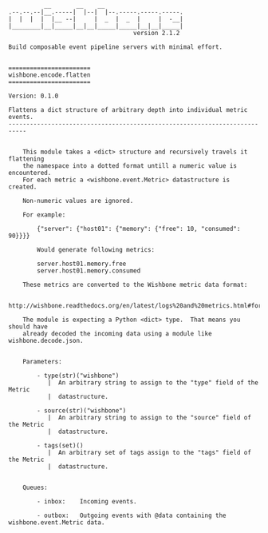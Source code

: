 
              __       __    __
    .--.--.--|__.-----|  |--|  |--.-----.-----.-----.
    |  |  |  |  |__ --|     |  _  |  _  |     |  -__|
    |________|__|_____|__|__|_____|_____|__|__|_____|
                                       version 2.1.2

    Build composable event pipeline servers with minimal effort.


    =======================
    wishbone.encode.flatten
    =======================

    Version: 0.1.0

    Flattens a dict structure of arbitrary depth into individual metric events.
    ---------------------------------------------------------------------------


        This module takes a <dict> structure and recursively travels it flattening
        the namespace into a dotted format untill a numeric value is encountered.
        For each metric a <wishbone.event.Metric> datastructure is created.

        Non-numeric values are ignored.

        For example:

            {"server": {"host01": {"memory": {"free": 10, "consumed": 90}}}}

            Would generate following metrics:

            server.host01.memory.free
            server.host01.memory.consumed

        These metrics are converted to the Wishbone metric data format:

            http://wishbone.readthedocs.org/en/latest/logs%20and%20metrics.html#format

        The module is expecting a Python <dict> type.  That means you should have
        already decoded the incoming data using a module like wishbone.decode.json.


        Parameters:

            - type(str)("wishbone")
               |  An arbitrary string to assign to the "type" field of the Metric
               |  datastructure.

            - source(str)("wishbone")
               |  An arbitrary string to assign to the "source" field of the Metric
               |  datastructure.

            - tags(set)()
               |  An arbitrary set of tags assign to the "tags" field of the Metric
               |  datastructure.


        Queues:

            - inbox:    Incoming events.

            - outbox:   Outgoing events with @data containing the wishbone.event.Metric data.

